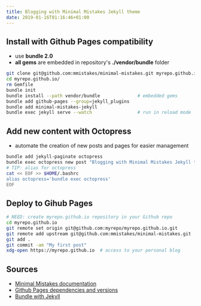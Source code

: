 ```yaml
---
title: Blogging with Minimal Mistakes Jekyll theme
date: 2019-01-16T01:16:46+01:00
---
```


## Install with Github Pages compatibility ##

* use **bundle 2.0**
* **all gems** are embedded in repository's **./vendor/bundle** folder

```sh
git clone git@github.com:mmistakes/minimal-mistakes.git myrepo.github.io
cd myrepo.github.io/
rm Gemfile
bundle init
bundle install --path vendor/bundle              # embedded gems
bundle add github-pages --group=jekyll_plugins
bundle add minimal-mistakes-jekyll
bundle exec jekyll serve --watch                 # run in reload mode

```

## Add new content with Octopress ##

* automate the creation of new posts and pages for easier management


```sh
bundle add jekyll-paginate octopress
bundle exec octopress new post "Blogging with Minimal Mistakes Jekyll theme"
# TIP: alias for octopress
cat << EOF >> $HOME/.bashrc
alias octopress='bundle exec octopress'
EOF
```
## Deploy to Gihub Pages ##

```sh
# NEED: create myrepo.github.io repository in your Github repo
cd myrepo.github.io
git remote set origin git@github.com:myrepo/myrepo.github.io.git
git remote add upstream git@github.com:mmistakes/minimal-mistakes.git
git add .
git commit -am "My first post"
xdg-open https://myrepo.github.io  # access to your personal blog

```

## Sources ##

* [Minimal Mistakes documentation](https://mmistakes.github.io/minimal-mistakes/docs/docs-2-2/#new-page)
* [Github Pages dependencies and versions](http://pages.github.com/versions/)
* [Bundle with Jekyll](https://jekyllrb.com/tutorials/using-jekyll-with-bundler/)


